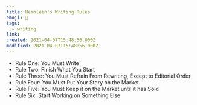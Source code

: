 ```yaml
---
title: Heinlein's Writing Rules
emoji: 📝
tags:
  - writing
link:
created: 2021-04-07T15:48:56.000Z
modified: 2021-04-07T15:48:56.000Z
---
```


- Rule One: You Must Write
- Rule Two: Finish What You Start
- Rule Three: You Must Refrain From Rewriting, Except to Editorial Order
- Rule Four: You Must Put Your Story on the Market
- Rule Five: You Must Keep it on the Market until it has Sold
- Rule Six: Start Working on Something Else

